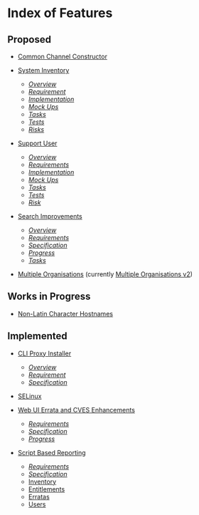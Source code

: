 # __Index of Features__

## Proposed




 * [Common Channel Constructor](Features_CommonChannelConstructor)

 * [System Inventory](Features_SystemInventory)
   * *[Overview](Features_SystemInventory)*
   * *[Requirement](Features_SystemInventory)*
   * *[Implementation](Features_SystemInventory)*
   * *[Mock Ups](Features_SystemInventory)*
   * *[Tasks](Features_SystemInventory)*
   * *[Tests](Features_SystemInventory)*
   * *[Risks](Features_SystemInventory)*

 * [Support User](Features_SupportUser)
   * *[Overview](Features_SupportUser)*
   * *[Requirements](Features_SupportUser)*
   * *[Implementation](Features_SupportUser)*
   * *[Mock Ups](Features_SupportUser)*
   * *[Tasks](Features_SupportUser)*
   * *[Tests](Features_SupportUser)*
   * *[Risk](Features_SupportUser)*

 * [Search Improvements](Features_SearchImprovements)
   * *[Overview](Features_SearchImprovements)*
   * *[Requirements](Features_SearchImprovements)*
   * *[Specification](Features_SearchImprovements)*
   * *[Progress](Features_SearchImprovements)*
   * *[Tasks](Features_SearchImprovements)*

 * [Multiple Organisations](Features_MultiOrg3) (currently [Multiple Organisations v2](Features_MultiOrg2))
## Works in Progress



 * [Non-Latin Character Hostnames](Features_NonLatinCharacters)
## Implemented



 * [CLI Proxy Installer](Features_CliProxyInstaller)
    * *[Overview](Features_CliProxyInstaller)*
    * *[Requirement](Features_CliProxyInstaller)*
    * *[Specification](Features_CliProxyInstaller)*

 * [SELinux](Features_SELinux)

 * [Web UI Errata and CVES Enhancements](Features_WebuiErrataAndCvesEnhancements)
   * *[Requirements](Features_WebuiErrataAndCvesEnhancements)*
   * *[Specification](Features_WebuiErrataAndCvesEnhancements)*
   * *[Progress](Features_WebuiErrataAndCvesEnhancements)*

 * [Script Based Reporting](Features_ScriptBasedReporting)
    * *[Requirements](Features_ScriptBasedReporting_Requirements)*
    * *[Specification](Features_ScriptBasedReporting_Spec)*
    * [Inventory](Features_ScriptBasedReporting_Inventory)
    * [Entitlements](Features_ScriptBasedReporting_Entitlements)
    * [Erratas](Features_ScriptBasedReporting_Erratas)
    * [Users](Features_ScriptBasedReporting_Users)

